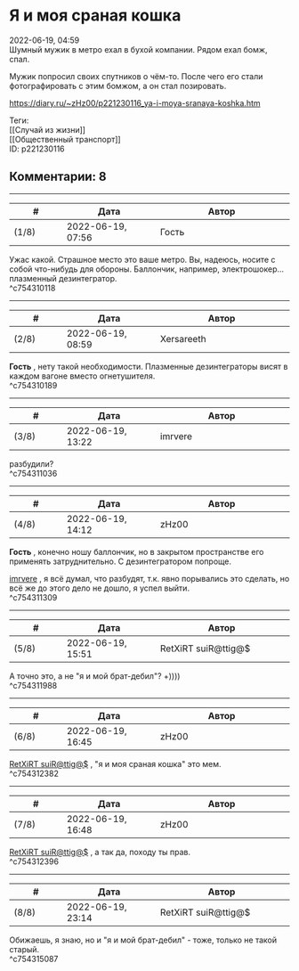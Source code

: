 Я и моя сраная кошка
====================

  
2022-06-19, 04:59  
 Шумный мужик в метро ехал в бухой компании. Рядом ехал бомж, спал.   
   
 Мужик попросил своих спутников о чём-то. После чего его стали фотографировать с этим бомжом, а он стал позировать.   
  
<https://diary.ru/~zHz00/p221230116_ya-i-moya-sranaya-koshka.htm>  
  
Теги:  
[[Случай из жизни]]  
[[Общественный транспорт]]  
ID: p221230116  


Комментарии: 8
--------------

  


---



|         #         |              Дата              |                     Автор                     |           ID           |
| --- | --- | --- | --- |
| (1/8) | 2022-06-19, 07:56 | Гость | c754310118 |

  
 Ужас какой. Страшное место это ваше метро. Вы, надеюсь, носите с собой что-нибудь для обороны. Баллончик, например, электрошокер... плазменный дезинтегратор.   
 ^c754310118

---



|         #         |              Дата              |                     Автор                     |           ID           |
| --- | --- | --- | --- |
| (2/8) | 2022-06-19, 08:59 | Xersareeth | c754310189 |

  
  **Гость**  , нету такой необходимости. Плазменные дезинтеграторы висят в каждом вагоне вместо огнетушителя.   
 ^c754310189

---



|         #         |              Дата              |                     Автор                     |           ID           |
| --- | --- | --- | --- |
| (3/8) | 2022-06-19, 13:22 | imrvere | c754311036 |

  
 разбудили?   
 ^c754311036

---



|         #         |              Дата              |                     Автор                     |           ID           |
| --- | --- | --- | --- |
| (4/8) | 2022-06-19, 14:12 | zHz00 | c754311309 |

  
  **Гость**  , конечно ношу баллончик, но в закрытом пространстве его применять затруднительно. С дезинтегратором попроще.   
   
  [imrvere](https://imrvere.diary.ru "о&#1179; &#1179;ово&#1179;")  , я всё думал, что разбудят, т.к. явно порывались это сделать, но всё же до этого дело не дошло, я успел выйти.   
 ^c754311309

---



|         #         |              Дата              |                     Автор                     |           ID           |
| --- | --- | --- | --- |
| (5/8) | 2022-06-19, 15:51 | RetXiRT suiR@ttig@$ | c754311988 |

  
 А точно это, а не "я и мой брат-дебил"? +))))   
 ^c754311988

---



|         #         |              Дата              |                     Автор                     |           ID           |
| --- | --- | --- | --- |
| (6/8) | 2022-06-19, 16:45 | zHz00 | c754312382 |

  
  [RetXiRT suiR@ttig@$](https://Hellspawn.diary.ru "Atomicautionuclear")  , "я и моя сраная кошка" это мем.   
 ^c754312382

---



|         #         |              Дата              |                     Автор                     |           ID           |
| --- | --- | --- | --- |
| (7/8) | 2022-06-19, 16:48 | zHz00 | c754312396 |

  
  [RetXiRT suiR@ttig@$](https://Hellspawn.diary.ru "Atomicautionuclear")  , а так да, походу ты прав.   
 ^c754312396

---



|         #         |              Дата              |                     Автор                     |           ID           |
| --- | --- | --- | --- |
| (8/8) | 2022-06-19, 23:14 | RetXiRT suiR@ttig@$ | c754315087 |

  
 Обижаешь, я знаю, но и "я и мой брат-дебил" - тоже, только не такой старый.   
 ^c754315087